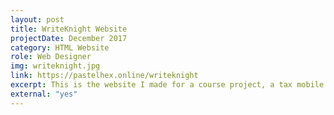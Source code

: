 ```yaml
---
layout: post
title: WriteKnight Website
projectDate: December 2017
category: HTML Website
role: Web Designer
img: writeknight.jpg
link: https://pastelhex.online/writeknight
excerpt: This is the website I made for a course project, a tax mobile app for freelancers.
external: "yes"
---
```

